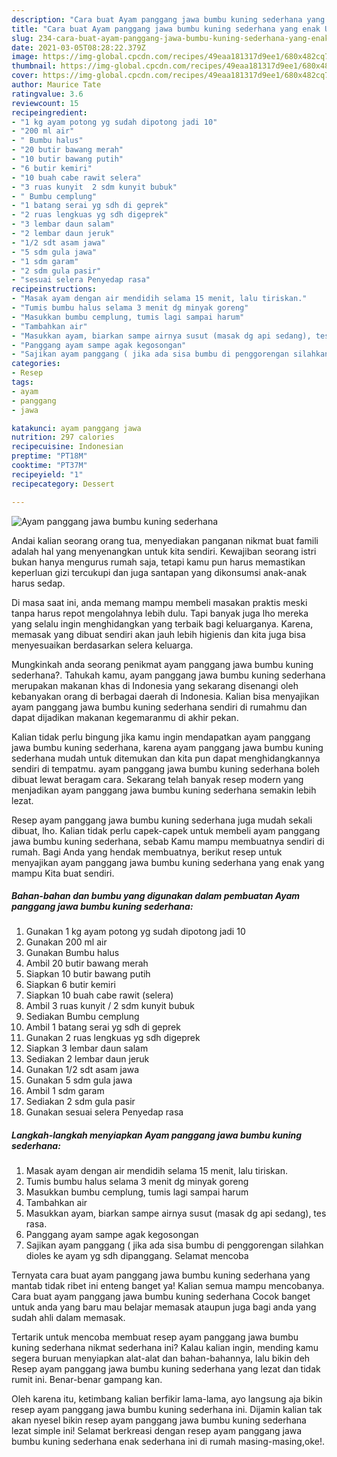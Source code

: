 ```yaml
---
description: "Cara buat Ayam panggang jawa bumbu kuning sederhana yang enak Untuk Jualan"
title: "Cara buat Ayam panggang jawa bumbu kuning sederhana yang enak Untuk Jualan"
slug: 234-cara-buat-ayam-panggang-jawa-bumbu-kuning-sederhana-yang-enak-untuk-jualan
date: 2021-03-05T08:28:22.379Z
image: https://img-global.cpcdn.com/recipes/49eaa181317d9ee1/680x482cq70/ayam-panggang-jawa-bumbu-kuning-sederhana-foto-resep-utama.jpg
thumbnail: https://img-global.cpcdn.com/recipes/49eaa181317d9ee1/680x482cq70/ayam-panggang-jawa-bumbu-kuning-sederhana-foto-resep-utama.jpg
cover: https://img-global.cpcdn.com/recipes/49eaa181317d9ee1/680x482cq70/ayam-panggang-jawa-bumbu-kuning-sederhana-foto-resep-utama.jpg
author: Maurice Tate
ratingvalue: 3.6
reviewcount: 15
recipeingredient:
- "1 kg ayam potong yg sudah dipotong jadi 10"
- "200 ml air"
- " Bumbu halus"
- "20 butir bawang merah"
- "10 butir bawang putih"
- "6 butir kemiri"
- "10 buah cabe rawit selera"
- "3 ruas kunyit  2 sdm kunyit bubuk"
- " Bumbu cemplung"
- "1 batang serai yg sdh di geprek"
- "2 ruas lengkuas yg sdh digeprek"
- "3 lembar daun salam"
- "2 lembar daun jeruk"
- "1/2 sdt asam jawa"
- "5 sdm gula jawa"
- "1 sdm garam"
- "2 sdm gula pasir"
- "sesuai selera Penyedap rasa"
recipeinstructions:
- "Masak ayam dengan air mendidih selama 15 menit, lalu tiriskan."
- "Tumis bumbu halus selama 3 menit dg minyak goreng"
- "Masukkan bumbu cemplung, tumis lagi sampai harum"
- "Tambahkan air"
- "Masukkan ayam, biarkan sampe airnya susut (masak dg api sedang), tes rasa."
- "Panggang ayam sampe agak kegosongan"
- "Sajikan ayam panggang ( jika ada sisa bumbu di penggorengan silahkan dioles ke ayam yg sdh dipanggang. Selamat mencoba"
categories:
- Resep
tags:
- ayam
- panggang
- jawa

katakunci: ayam panggang jawa 
nutrition: 297 calories
recipecuisine: Indonesian
preptime: "PT18M"
cooktime: "PT37M"
recipeyield: "1"
recipecategory: Dessert

---
```



![Ayam panggang jawa bumbu kuning sederhana](https://img-global.cpcdn.com/recipes/49eaa181317d9ee1/680x482cq70/ayam-panggang-jawa-bumbu-kuning-sederhana-foto-resep-utama.jpg)

Andai kalian seorang orang tua, menyediakan panganan nikmat buat famili adalah hal yang menyenangkan untuk kita sendiri. Kewajiban seorang istri bukan hanya mengurus rumah saja, tetapi kamu pun harus memastikan keperluan gizi tercukupi dan juga santapan yang dikonsumsi anak-anak harus sedap.

Di masa  saat ini, anda memang mampu membeli masakan praktis meski tanpa harus repot mengolahnya lebih dulu. Tapi banyak juga lho mereka yang selalu ingin menghidangkan yang terbaik bagi keluarganya. Karena, memasak yang dibuat sendiri akan jauh lebih higienis dan kita juga bisa menyesuaikan berdasarkan selera keluarga. 



Mungkinkah anda seorang penikmat ayam panggang jawa bumbu kuning sederhana?. Tahukah kamu, ayam panggang jawa bumbu kuning sederhana merupakan makanan khas di Indonesia yang sekarang disenangi oleh kebanyakan orang di berbagai daerah di Indonesia. Kalian bisa menyajikan ayam panggang jawa bumbu kuning sederhana sendiri di rumahmu dan dapat dijadikan makanan kegemaranmu di akhir pekan.

Kalian tidak perlu bingung jika kamu ingin mendapatkan ayam panggang jawa bumbu kuning sederhana, karena ayam panggang jawa bumbu kuning sederhana mudah untuk ditemukan dan kita pun dapat menghidangkannya sendiri di tempatmu. ayam panggang jawa bumbu kuning sederhana boleh dibuat lewat beragam cara. Sekarang telah banyak resep modern yang menjadikan ayam panggang jawa bumbu kuning sederhana semakin lebih lezat.

Resep ayam panggang jawa bumbu kuning sederhana juga mudah sekali dibuat, lho. Kalian tidak perlu capek-capek untuk membeli ayam panggang jawa bumbu kuning sederhana, sebab Kamu mampu membuatnya sendiri di rumah. Bagi Anda yang hendak membuatnya, berikut resep untuk menyajikan ayam panggang jawa bumbu kuning sederhana yang enak yang mampu Kita buat sendiri.

<!--inarticleads1-->

##### Bahan-bahan dan bumbu yang digunakan dalam pembuatan Ayam panggang jawa bumbu kuning sederhana:

1. Gunakan 1 kg ayam potong yg sudah dipotong jadi 10
1. Gunakan 200 ml air
1. Gunakan  Bumbu halus
1. Ambil 20 butir bawang merah
1. Siapkan 10 butir bawang putih
1. Siapkan 6 butir kemiri
1. Siapkan 10 buah cabe rawit (selera)
1. Ambil 3 ruas kunyit / 2 sdm kunyit bubuk
1. Sediakan  Bumbu cemplung
1. Ambil 1 batang serai yg sdh di geprek
1. Gunakan 2 ruas lengkuas yg sdh digeprek
1. Siapkan 3 lembar daun salam
1. Sediakan 2 lembar daun jeruk
1. Gunakan 1/2 sdt asam jawa
1. Gunakan 5 sdm gula jawa
1. Ambil 1 sdm garam
1. Sediakan 2 sdm gula pasir
1. Gunakan sesuai selera Penyedap rasa




<!--inarticleads2-->

##### Langkah-langkah menyiapkan Ayam panggang jawa bumbu kuning sederhana:

1. Masak ayam dengan air mendidih selama 15 menit, lalu tiriskan.
1. Tumis bumbu halus selama 3 menit dg minyak goreng
1. Masukkan bumbu cemplung, tumis lagi sampai harum
1. Tambahkan air
1. Masukkan ayam, biarkan sampe airnya susut (masak dg api sedang), tes rasa.
1. Panggang ayam sampe agak kegosongan
1. Sajikan ayam panggang ( jika ada sisa bumbu di penggorengan silahkan dioles ke ayam yg sdh dipanggang. Selamat mencoba




Ternyata cara buat ayam panggang jawa bumbu kuning sederhana yang mantab tidak ribet ini enteng banget ya! Kalian semua mampu mencobanya. Cara buat ayam panggang jawa bumbu kuning sederhana Cocok banget untuk anda yang baru mau belajar memasak ataupun juga bagi anda yang sudah ahli dalam memasak.

Tertarik untuk mencoba membuat resep ayam panggang jawa bumbu kuning sederhana nikmat sederhana ini? Kalau kalian ingin, mending kamu segera buruan menyiapkan alat-alat dan bahan-bahannya, lalu bikin deh Resep ayam panggang jawa bumbu kuning sederhana yang lezat dan tidak rumit ini. Benar-benar gampang kan. 

Oleh karena itu, ketimbang kalian berfikir lama-lama, ayo langsung aja bikin resep ayam panggang jawa bumbu kuning sederhana ini. Dijamin kalian tak akan nyesel bikin resep ayam panggang jawa bumbu kuning sederhana lezat simple ini! Selamat berkreasi dengan resep ayam panggang jawa bumbu kuning sederhana enak sederhana ini di rumah masing-masing,oke!.

